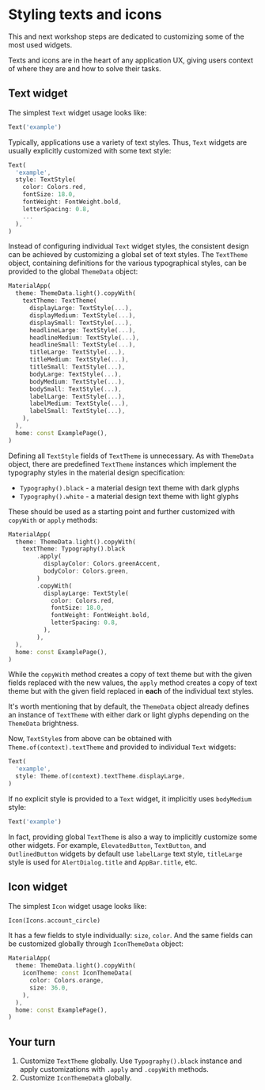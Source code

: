 # Styling texts and icons

This and next workshop steps are dedicated to customizing some of the most used widgets.

Texts and icons are in the heart of any application UX, giving users context of where they are and how to solve their tasks. 

## Text widget

The simplest `Text` widget usage looks like:

```dart
Text('example')
```

Typically, applications use a variety of text styles. Thus, `Text` widgets are usually explicitly customized with some text style: 

```dart
Text(
  'example',
  style: TextStyle(
    color: Colors.red,
    fontSize: 18.0,
    fontWeight: FontWeight.bold,
    letterSpacing: 0.8,
    ...
  ),
)
```

Instead of configuring individual `Text` widget styles, the consistent design can be achieved by customizing a global set of text styles. The `TextTheme` object, containing definitions for the various typographical styles, can be provided to the global `ThemeData` object:

```dart
MaterialApp(
  theme: ThemeData.light().copyWith(
    textTheme: TextTheme(
      displayLarge: TextStyle(...),
      displayMedium: TextStyle(...),
      displaySmall: TextStyle(...),
      headlineLarge: TextStyle(...),
      headlineMedium: TextStyle(...),
      headlineSmall: TextStyle(...),
      titleLarge: TextStyle(...),
      titleMedium: TextStyle(...),
      titleSmall: TextStyle(...),
      bodyLarge: TextStyle(...),
      bodyMedium: TextStyle(...),
      bodySmall: TextStyle(...),
      labelLarge: TextStyle(...),
      labelMedium: TextStyle(...),
      labelSmall: TextStyle(...),
    ),
  ),
  home: const ExamplePage(),
)
```

Defining all `TextStyle` fields of `TextTheme` is unnecessary. As with `ThemeData` object, there are predefined `TextTheme` instances which implement the typography styles in the material design specification:

* `Typography().black` - a material design text theme with dark glyphs 
* `Typography().white` - a material design text theme with light glyphs

These should be used as a starting point and further customized with `copyWith` or `apply` methods:

```dart
MaterialApp(
  theme: ThemeData.light().copyWith(
    textTheme: Typography().black
        .apply(
          displayColor: Colors.greenAccent,
          bodyColor: Colors.green,
        )
        .copyWith(
          displayLarge: TextStyle(
            color: Colors.red,
            fontSize: 18.0,
            fontWeight: FontWeight.bold,
            letterSpacing: 0.8,
          ),
        ),
  ),
  home: const ExamplePage(),
)
```

While the `copyWith` method creates a copy of text theme but with the given fields replaced with the new values, the `apply` method creates a copy of text theme but with the given field replaced in **each** of the individual text styles.

It's worth mentioning that by default, the `ThemeData` object already defines an instance of `TextTheme` with either dark or light glyphs depending on the `ThemeData` brightness.

Now, `TextStyle`s from above can be obtained with `Theme.of(context).textTheme` and provided to individual `Text` widgets:

```dart
Text(
  'example',
  style: Theme.of(context).textTheme.displayLarge,
)
```

If no explicit style is provided to a `Text` widget, it implicitly uses `bodyMedium` style:

```dart
Text('example')
```

In fact, providing global `TextTheme` is also a way to implicitly customize some other widgets. For example, `ElevatedButton`, `TextButton`, and `OutlinedButton` widgets by default use `labelLarge` text style, `titleLarge` style is used for `AlertDialog.title` and `AppBar.title`, etc.

## Icon widget

The simplest `Icon` widget usage looks like:

```dart
Icon(Icons.account_circle)
```

It has a few fields to style individually: `size`, `color`. And the same fields can be customized globally through `IconThemeData` object:

```dart
MaterialApp(
  theme: ThemeData.light().copyWith(
    iconTheme: const IconThemeData(
      color: Colors.orange,
      size: 36.0,
    ),
  ),
  home: const ExamplePage(),
)
```

## Your turn

1. Customize `TextTheme` globally. Use `Typography().black` instance and apply customizations with `.apply` and `.copyWith` methods.
2. Customize `IconThemeData` globally.
